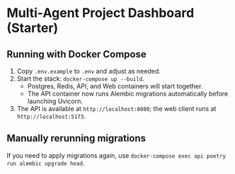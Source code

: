 # Multi-Agent Project Dashboard (Starter)

## Running with Docker Compose

1. Copy `.env.example` to `.env` and adjust as needed.
2. Start the stack: `docker-compose up --build`.
   - Postgres, Redis, API, and Web containers will start together.
   - The API container now runs Alembic migrations automatically before launching Uvicorn.
3. The API is available at `http://localhost:8080`; the web client runs at `http://localhost:5173`.

## Manually rerunning migrations

If you need to apply migrations again, use `docker-compose exec api poetry run alembic upgrade head`.
